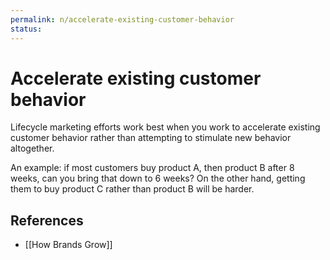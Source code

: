 ```yaml
---
permalink: n/accelerate-existing-customer-behavior
status: 
---
```

# Accelerate existing customer behavior

Lifecycle marketing efforts work best when you work to accelerate existing customer behavior rather than attempting to stimulate new behavior altogether.

An example: if most customers buy product A, then product B after 8 weeks, can you bring that down to 6 weeks? On the other hand, getting them to buy product C rather than product B will be harder.

## References

- [[How Brands Grow]]
